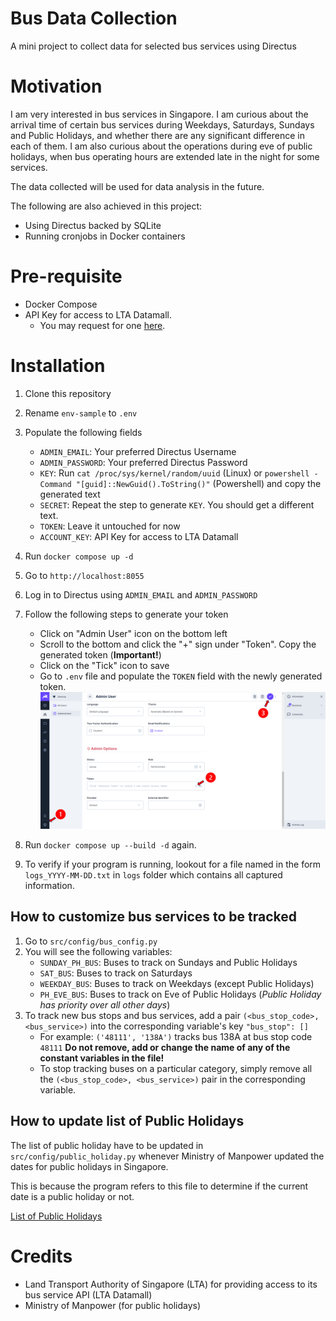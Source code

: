 # Bus Data Collection
A mini project to collect data for selected bus services using Directus

# Motivation

I am very interested in bus services in Singapore. I am curious about the arrival time of certain bus services during Weekdays, Saturdays, Sundays and Public Holidays, and whether there are any significant difference in each of them. I am also curious about the operations during eve of public holidays, when bus operating hours are extended late in the night for some services.

The data collected will be used for data analysis in the future.

The following are also achieved in this project:
- Using Directus backed by SQLite
- Running cronjobs in Docker containers

# Pre-requisite

- Docker Compose
- API Key for access to LTA Datamall.
    - You may request for one [here](https://datamall.lta.gov.sg/content/datamall/en/request-for-api.html).

# Installation

1. Clone this repository
2. Rename `env-sample` to `.env`
3. Populate the following fields
    - `ADMIN_EMAIL`: Your preferred Directus Username
    - `ADMIN_PASSWORD`: Your preferred Directus Password
    - `KEY`: Run `cat /proc/sys/kernel/random/uuid` (Linux) or `powershell -Command "[guid]::NewGuid().ToString()"` (Powershell) and copy the generated text
    - `SECRET`: Repeat the step to generate `KEY`. You should get a different text.
    - `TOKEN`: Leave it untouched for now
    - `ACCOUNT_KEY`: API Key for access to LTA Datamall
4. Run `docker compose up -d`
5. Go to `http://localhost:8055`
6. Log in to Directus using `ADMIN_EMAIL` and `ADMIN_PASSWORD`
7. Follow the following steps to generate your token
    - Click on "Admin User" icon on the bottom left
    - Scroll to the bottom and click the "+" sign under "Token". Copy the generated token (**Important!**)
    - Click on the "Tick" icon to save
    - Go to `.env` file and populate the `TOKEN` field with the newly generated token.
![Screenshot](assets/directus_generate_token.png)

8. Run `docker compose up --build -d` again.
9. To verify if your program is running, lookout for a file named in the form `logs_YYYY-MM-DD.txt` in `logs` folder which contains all captured information.

## How to customize bus services to be tracked

1. Go to `src/config/bus_config.py`
2. You will see the following variables:
    - `SUNDAY_PH_BUS`: Buses to track on Sundays and Public Holidays
    - `SAT_BUS`: Buses to track on Saturdays
    - `WEEKDAY_BUS`: Buses to track on Weekdays (except Public Holidays)
    - `PH_EVE_BUS`: Buses to track on Eve of Public Holidays
    (*Public Holiday has priority over all other days*)
3. To track new bus stops and bus services, add a pair `(<bus_stop_code>, <bus_service>)` into the corresponding variable's key `"bus_stop": []`
    - For example: `('48111', '138A')` tracks bus 138A at bus stop code `48111`
    **Do not remove, add or change the name of any of the constant variables in the file!**
    - To stop tracking buses on a particular category, simply remove all the `(<bus_stop_code>, <bus_service>)` pair in the corresponding variable.

## How to update list of Public Holidays

The list of public holiday have to be updated in `src/config/public_holiday.py` whenever Ministry of Manpower updated the dates for public holidays in Singapore.

This is because the program refers to this file to determine if the current date is a public holiday or not.

[List of Public Holidays](https://www.mom.gov.sg/employment-practices/public-holidays)

# Credits
- Land Transport Authority of Singapore (LTA) for providing access to its bus service API (LTA Datamall)
- Ministry of Manpower (for public holidays)